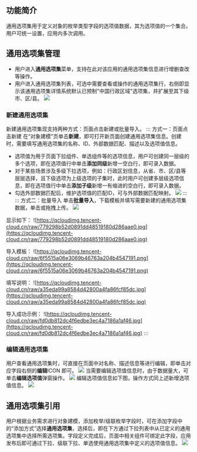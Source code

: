 ## 功能简介

通用选项集用于定义对象的枚举类型字段的选项值数据，其为选项值的一个集合。用户可统一设置，应用内多次调用。

## 通用选项集管理

- 用户进入**通用选项集**菜单，支持在此对该应用的通用选项集信息进行增删查改等操作。
- 用户进入通用选项集列表，可选中需要查看或操作的通用选项集行，右侧即显示该通用选项集详情系统默认已预制"中国行政区域"选项集，并扩展至其下级市、区/县。
![](https://qcloudimg.tencent-cloud.cn/raw/3bf0fbbab037163ea22d536d1e02b990.png)

### 新建通用选项集

新建通用选项集现支持两种方式：页面点击新建或批量导入。
<dx-tabs>
::: 方式一：页面点击新建
在“对象建模”页单击**新建**，即可打开新页面创建通用选项集信息。创建时，需要填写通用选项集的名称、ID、外部数据匹配、描述以及选项值信息。

- 选项值为用于页面下拉组件、单选组件等的选项信息，用户可创建同一层级的多个选项，即在选项值行中单击**添加同级**新增一空白行，即可录入数据。
- 对于某些场景涉及多级下拉选项，例如：行政区划信息，从省、市、区/县等层层选择，且下级选项为上级选项的子集时，此时用户可创建多层级选项信息，即在选项值行中单击**添加子级**新增一有缩进的空白行，即可录入数据。 
- 勾选外部数据匹配后，维护选项值的匹配ID，可与外部数据匹配映射。
![](https://qcloudimg.tencent-cloud.cn/raw/416d87971fd40221a8a6e23b6f402326.png)
:::
::: 方式二：批量导入
单击**批量导入**，下载模板并填写需要新建的通用选项集数据，单击或拖拽上传。
![](https://qcloudimg.tencent-cloud.cn/raw/1b099e1d7317868a4557559dd795a785.png)

显示如下：
![https://qcloudimg.tencent-cloud.cn/raw/779298b52d0891dd48519180d286aae0.jpg](https://qcloudimg.tencent-cloud.cn/raw/779298b52d0891dd48519180d286aae0.jpg)

导入模板：
![https://qcloudimg.tencent-cloud.cn/raw/6f5515a06e3069b46763a204b4547191.png](https://qcloudimg.tencent-cloud.cn/raw/6f5515a06e3069b46763a204b4547191.png)

填写说明：
![https://qcloudimg.tencent-cloud.cn/raw/a35eda99a8584d42800a4fa86fcf85dc.jpg](https://qcloudimg.tencent-cloud.cn/raw/a35eda99a8584d42800a4fa86fcf85dc.jpg)

导入成功示例：
![https://qcloudimg.tencent-cloud.cn/raw/fd0db812dc4f6edbe3ec4a7186a1af46.jpg](https://qcloudimg.tencent-cloud.cn/raw/fd0db812dc4f6edbe3ec4a7186a1af46.jpg)
:::
</dx-tabs>





### 编辑通用选项集

用户查看通用选项集时，可直接在页面中对名称、描述信息等进行编辑，即单击对应字段右侧的**编辑**ICON 即可。
![](https://qcloudimg.tencent-cloud.cn/raw/bc245ee6f6c4d7e5f156c692514e6e00.png)
当需要编辑选项值信息时，由于数据量大，可单击**编辑选项值**弹窗操作。
![](https://qcloudimg.tencent-cloud.cn/raw/d57408236ec24105122b0e70301f5e4e.png)
编辑选项值信息如下图，操作方式同上述新增选项值信息。
![](https://qcloudimg.tencent-cloud.cn/raw/a771ea19b5a686e2399fed0d2c58924c.png)
       

## 通用选项集引用

用户根据业务需求进行对象建模，添加枚举/级联枚举字段时，可在添加字段中的“添加方式”选择**通用选项集**，选择后，即在下方通过下拉列表中从已定义的通用选项集中选择所需选项集。字段定义完成后，页面中相关组件可绑定此字段，应用发布后即可通过下拉、级联下拉、单选使用通用选项集中定义的选项值信息。
![](https://qcloudimg.tencent-cloud.cn/raw/5a9201288f46810d4d033e1b128c86ae.jpg)
        	
